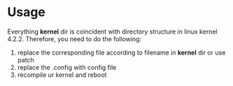 # Usage

Everything <strong>kernel</strong> dir is coincident with directory structure in linux kernel 4.2.2. Therefore,
you need to do the following:

1. replace the corresponding file according to filename in <strong>kernel</strong> dir or use patch
2. replace the .config with config file
3. recompile ur kernel and reboot


